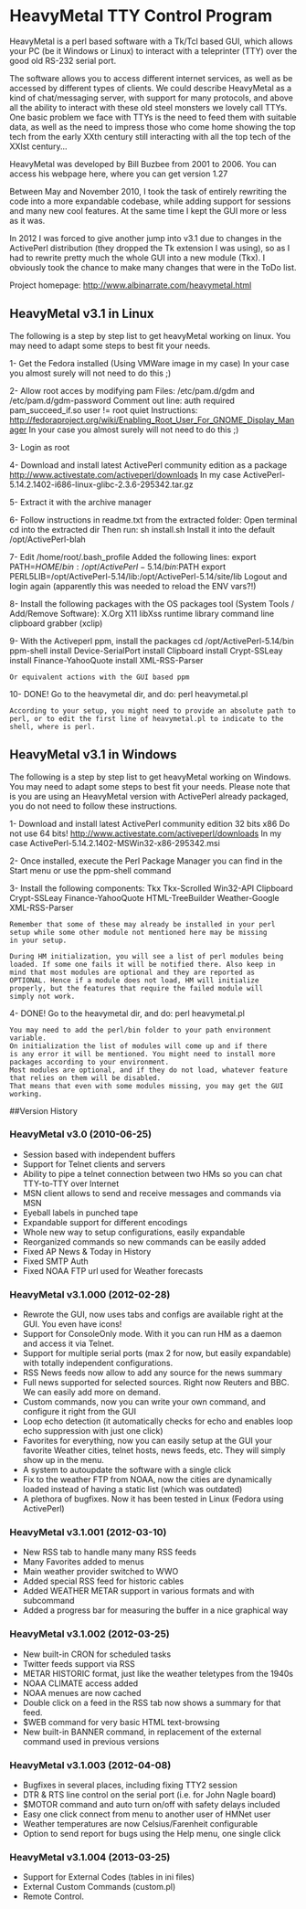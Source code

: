 # HeavyMetal TTY Control Program

HeavyMetal is a perl based software with a Tk/Tcl based GUI, which allows your PC (be it Windows or Linux) to interact with a teleprinter (TTY) over the good old RS-232 serial port.

The software allows you to access different internet services, as well as be accessed by different types of clients. We could describe HeavyMetal as a kind of chat/messaging server, with support for many protocols, and above all the ability to interact with these old steel monsters we lovely call TTYs. One basic problem we face with TTYs is the need to feed them with suitable data, as well as the need to impress those who come home showing the top tech from the early XXth century still interacting with all the top tech of the XXIst century...

HeavyMetal was developed by Bill Buzbee from 2001 to 2006. You can access his webpage here, where you can get version 1.27

Between May and November 2010, I took the task of entirely rewriting the code into a more expandable codebase, while adding support for sessions and many new cool features. At the same time I kept the GUI more or less as it was.

In 2012 I was forced to give another jump into v3.1 due to changes in the ActivePerl distribution (they dropped the Tk extension I was using), so as I had to rewrite pretty much the whole GUI into a new module (Tkx). I obviously took the chance to make many changes that were in the ToDo list.

Project homepage: http://www.albinarrate.com/heavymetal.html

## HeavyMetal v3.1 in Linux

The following is a step by step list to get heavyMetal working on linux.
You may need to adapt some steps to best fit your needs.

1- Get the Fedora installed (Using VMWare image in my case)
	In your case you almost surely will not need to do this ;)

2- Allow root acces by modifying pam
	Files: /etc/pam.d/gdm and /etc/pam.d/gdm-password
	Comment out line: auth required pam_succeed_if.so user != root quiet
	Instructions: http://fedoraproject.org/wiki/Enabling_Root_User_For_GNOME_Display_Manager
	In your case you almost surely will not need to do this ;)

3- Login as root

4- Download and install latest ActivePerl community edition as a package
	http://www.activestate.com/activeperl/downloads
	In my case ActivePerl-5.14.2.1402-i686-linux-glibc-2.3.6-295342.tar.gz
	
5- Extract it with the archive manager

6- Follow instructions in readme.txt from the extracted folder:
	Open terminal
	cd into the extracted dir
	Then run: sh install.sh
	Install it into the default /opt/ActivePerl-blah
	
7- Edit /home/root/.bash_profile
	Added the following lines:
		export PATH=$HOME/bin:/opt/ActivePerl-5.14/bin:$PATH
		export PERL5LIB=/opt/ActivePerl-5.14/lib:/opt/ActivePerl-5.14/site/lib
	Logout and login again (apparently this was needed to reload the ENV vars?!)
	
8- Install the following packages with the OS packages tool (System Tools / Add/Remove Software):
	X.Org X11 libXss runtime library
	command line clipboard grabber (xclip)
	
9- With the Activeperl ppm, install the packages
	cd /opt/ActivePerl-5.14/bin
	ppm-shell 
		install Device-SerialPort
		install Clipboard
		install Crypt-SSLeay
		install Finance-YahooQuote
		install XML-RSS-Parser
		
	Or equivalent actions with the GUI based ppm
	
10- DONE! Go to the heavymetal dir, and do:
	perl heavymetal.pl
	
	According to your setup, you might need to provide an absolute path to perl, or to edit the first line of heavymetal.pl to indicate to the shell, where is perl.

## HeavyMetal v3.1 in Windows

The following is a step by step list to get heavyMetal working on Windows.
You may need to adapt some steps to best fit your needs.
Please note that is you are using an HeavyMetal version with ActivePerl 
already packaged, you do not need to follow these instructions. 

1- Download and install latest ActivePerl community edition 32 bits x86 
	Do not use 64 bits!
	http://www.activestate.com/activeperl/downloads
	In my case ActivePerl-5.14.2.1402-MSWin32-x86-295342.msi
	
2- Once installed, execute the Perl Package Manager you can find in the 
   Start menu or use the ppm-shell command

3- Install the following components:
	Tkx
	Tkx-Scrolled
	Win32-API
	Clipboard
	Crypt-SSLeay
	Finance-YahooQuote
	HTML-TreeBuilder
	Weather-Google
	XML-RSS-Parser

	Remember that some of these may already be installed in your perl 
	setup while some other module not mentioned here may be missing 
	in your setup.
	
	During HM initialization, you will see a list of perl modules being
	loaded. If some one fails it will be notified there. Also keep in 
	mind that most modules are optional and they are reported as 
	OPTIONAL. Hence if a module does not load, HM will initialize 
	properly, but the features that require the failed module will 
	simply not work.
	
4- DONE! Go to the heavymetal dir, and do:
	perl heavymetal.pl
	
	You may need to add the perl/bin folder to your path environment 
	variable.
	On initialization the list of modules will come up and if there 
	is any error it will be mentioned. You might need to install more
	packages according to your environment.
	Most modules are optional, and if they do not load, whatever feature
	that relies on them will be disabled.
	That means that even with some modules missing, you may get the GUI working.


##Version History

### HeavyMetal v3.0 (2010-06-25)
* Session based with independent buffers
* Support for Telnet clients and servers
* Ability to pipe a telnet connection between two HMs so you can chat TTY-to-TTY over Internet
* MSN client allows to send and receive messages and commands via MSN
* Eyeball labels in punched tape
* Expandable support for different encodings
* Whole new way to setup configurations, easily expandable
* Reorganized commands so new commands can be easily added
* Fixed AP News & Today in History
* Fixed SMTP Auth
* Fixed NOAA FTP url used for Weather forecasts

### HeavyMetal v3.1.000 (2012-02-28)
* Rewrote the GUI, now uses tabs and configs are available right at the GUI. You even have icons!
* Support for ConsoleOnly mode. With it you can run HM as a daemon and access it via Telnet.
* Support for multiple serial ports (max 2 for now, but easily expandable) with totally independent configurations.
* RSS News feeds now allow to add any source for the news summary
* Full news supported for selected sources. Right now Reuters and BBC. We can easily add more on demand.
* Custom commands, now you can write your own command, and configure it right from the GUI
* Loop echo detection (it automatically checks for echo and enables loop echo suppression with just one click)
* Favorites for everything, now you can easily setup at the GUI your favorite Weather cities, telnet hosts, news feeds, etc. They will simply show up in the menu.
* A system to autoupdate the software with a single click
* Fix to the weather FTP from NOAA, now the cities are dynamically loaded instead of having a static list (which was outdated)
* A plethora of bugfixes. Now it has been tested in Linux (Fedora using ActivePerl)

### HeavyMetal v3.1.001 (2012-03-10)
* New RSS tab to handle many many RSS feeds
* Many Favorites added to menus
* Main weather provider switched to WWO
* Added special RSS feed for historic cables
* Added WEATHER METAR support in various formats and with subcommand
* Added a progress bar for measuring the buffer in a nice graphical way

### HeavyMetal v3.1.002 (2012-03-25)
* New built-in CRON for scheduled tasks
* Twitter feeds support via RSS
* METAR HISTORIC format, just like the weather teletypes from the 1940s
* NOAA CLIMATE access added
* NOAA menues are now cached
* Double click on a feed in the RSS tab now shows a summary for that feed.
* $WEB command for very basic HTML text-browsing
* New built-in BANNER command, in replacement of the external command used in previous versions

### HeavyMetal v3.1.003 (2012-04-08)
* Bugfixes in several places, including fixing TTY2 session
* DTR & RTS line control on the serial port (i.e. for John Nagle board)
* $MOTOR command and auto turn on/off with safety delays included
* Easy one click connect from menu to another user of HMNet user
* Weather temperatures are now Celsius/Farenheit configurable
* Option to send report for bugs using the Help menu, one single click

### HeavyMetal v3.1.004 (2013-03-25)
* Support for External Codes (tables in ini files)
* External Custom Commands (custom.pl)
* Remote Control.